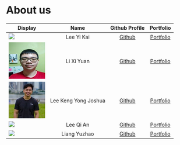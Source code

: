 # About us

Display | Name | Github Profile | Portfolio 
--------|:----:|:--------------:|:---------:
![](https://via.placeholder.com/100.png?text=Photo) | Lee Yi Kai | [Github](https://github.com/leeyikai) | [Portfolio](team/leeyikai.md)
![](images/xiyuan_profile.jpg) | Li Xi Yuan | [Github](https://github.com/lixiyuan416) | [Portfolio](team/lixiyuan416.md)
![](images/joshualeeky.jpg) | Lee Keng Yong Joshua | [Github](https://github.com/joshualeeky) | [Portfolio](team/joshualeeky.md)
![](https://via.placeholder.com/100.png?text=Photo) | Lee Qi An | [Github](https://github.com/itsleeqian) | [Portfolio](team/itsleeqian.md)
![](https://via.placeholder.com/100.png?text=Photo) | Liang Yuzhao | [Github](https://github.com/yeezao) | [Portfolio](team/yeezao.md)
